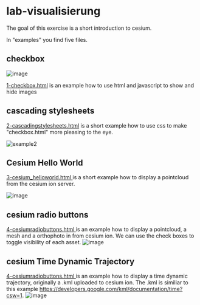 # lab-visualisierung

The goal of this exercise is a short introduction to cesium.

In "examples" you find five files.

## checkbox
![image](https://user-images.githubusercontent.com/9204823/111168162-147f1100-85a2-11eb-9137-77aead69cf24.png)



 [1-checkbox.html](https://github.com/pinguinonice/lab-visualisierung/blob/main/examples/1-checkbox.html) is an example how to use html and javascript to show and hide images

## cascading stylesheets

 [2-cascadingstylesheets.html](https://github.com/pinguinonice/lab-visualisierung/blob/main/examples/2-cascadingstylesheets.html)  is a short example how to use css to make "checkbox.html" more pleasing to the eye.

![example2](https://user-images.githubusercontent.com/9204823/112308888-f05ab880-8ca2-11eb-9c38-0b3e927303e4.PNG)


## Cesium Hello World

 [3-cesium_helloworld.html ](https://github.com/pinguinonice/lab-visualisierung/blob/main/examples/3-cesium_helloworld.html) is a short example how to display a pointcloud from the cesium ion server.

![image](https://user-images.githubusercontent.com/9204823/111168321-409a9200-85a2-11eb-968f-9ef9a6d97c96.png)

## cesium radio buttons

 [4-cesiumradiobuttons.html  ](https://github.com/pinguinonice/lab-visualisierung/blob/main/examples/4-cesiumradiobuttons.html) is an example how to display a pointcloud, a mesh and a orthophoto in from cesium ion. We can use the check boxes to toggle visibility of each asset.
![image](https://user-images.githubusercontent.com/9204823/111168418-58721600-85a2-11eb-9418-e8fae069e714.png)


## cesium Time Dynamic Trajectory

 [4-cesiumradiobuttons.html  ](https://github.com/pinguinonice/lab-visualisierung/blob/main/examples/4-cesiumradiobuttons.html) is an example how to display a time dynamic trajectory, originally a .kml  uploaded to cesium ion. The .kml is similiar to this example https://developers.google.com/kml/documentation/time?csw=1.
![image](https://user-images.githubusercontent.com/9204823/111168418-58721600-85a2-11eb-9418-e8fae069e714.png)
